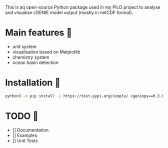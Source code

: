 This is aq open-source Python package used in my Ph.D project to analyse and visualise cGENIE model output (mostly in netCDF format).


# Main features 🐛

* unit system
* visualisation based on Matplotlib
* chemistry system
* ocean basin detection

# Installation 🙂

```bash
python3 -m pip install -i https://test.pypi.org/simple/ cgeniepy==0.3.0
```

# TODO 🚩

- [] Documentation
- [] Examples
- [] Unit Tests

